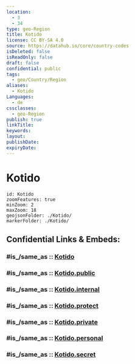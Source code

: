 ```yaml
---
location:
  - 3
  - 34
type: geo-Region
title: Kotido
license: CC BY-SA 4.0
source: https://datahub.io/core/country-codes
isDeleted: false
isReadOnly: false
draft: false
confidential: public
tags:
  - geo/Country/Region
aliases:
  - Kotido
Languages:
  - de
cssclasses:
  - geo-Region
publish: true
linkTitle:
keywords:
layout:
publishDate:
expiryDate:
---
```


# Kotido

```leaflet
id: Kotido
zoomFeatures: true 
minZoom: 2 
maxZoom: 18
geojsonFolder: ./Kotido/
markerFolder: ./Kotido/
```


## Confidential Links & Embeds: 

### #is_/same_as :: [Kotido](/_Standards/Earth/Continent/Africa/Africa~Central/Uganda/regions~Uganda/Uganda~North/Kotido.md) 

### #is_/same_as :: [Kotido.public](/_public/Earth/Continent/Africa/Africa~Central/Uganda/regions~Uganda/Uganda~North/Kotido.public.md) 

### #is_/same_as :: [Kotido.internal](/_internal/Earth/Continent/Africa/Africa~Central/Uganda/regions~Uganda/Uganda~North/Kotido.internal.md) 

### #is_/same_as :: [Kotido.protect](/_protect/Earth/Continent/Africa/Africa~Central/Uganda/regions~Uganda/Uganda~North/Kotido.protect.md) 

### #is_/same_as :: [Kotido.private](/_private/Earth/Continent/Africa/Africa~Central/Uganda/regions~Uganda/Uganda~North/Kotido.private.md) 

### #is_/same_as :: [Kotido.personal](/_personal/Earth/Continent/Africa/Africa~Central/Uganda/regions~Uganda/Uganda~North/Kotido.personal.md) 

### #is_/same_as :: [Kotido.secret](/_secret/Earth/Continent/Africa/Africa~Central/Uganda/regions~Uganda/Uganda~North/Kotido.secret.md)

